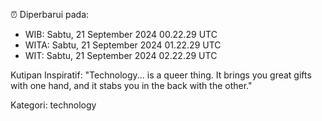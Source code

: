⏰ Diperbarui pada:
- WIB: Sabtu, 21 September 2024 00.22.29 UTC
- WITA: Sabtu, 21 September 2024 01.22.29 UTC
- WIT: Sabtu, 21 September 2024 02.22.29 UTC

Kutipan Inspiratif:
"Technology... is a queer thing. It brings you great gifts with one hand, and it stabs you in the back with the other."


Kategori: technology

